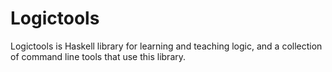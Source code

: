 # Logictools

Logictools is Haskell library for learning and teaching logic, and a collection of command line tools that use this library.


